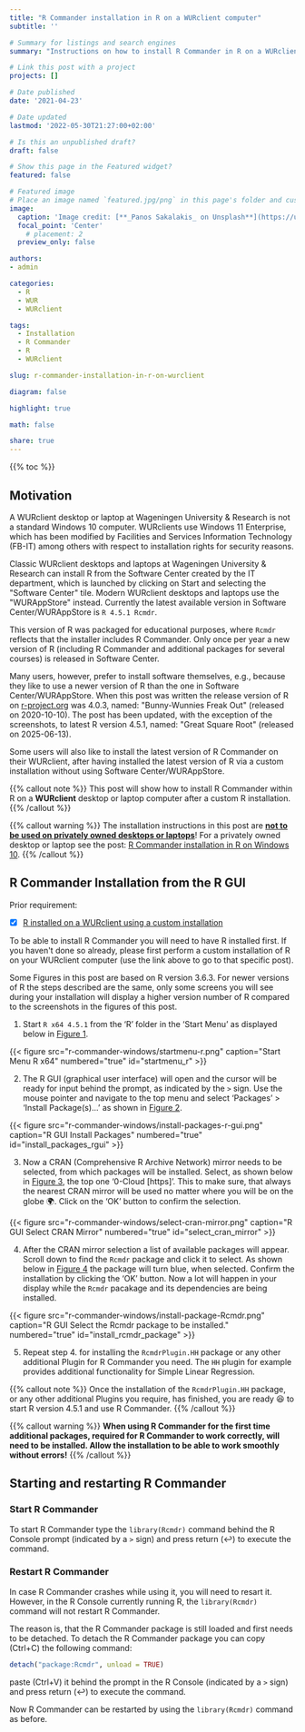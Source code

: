 ```yaml
---
title: "R Commander installation in R on a WURclient computer"
subtitle: ''

# Summary for listings and search engines
summary: "Instructions on how to install R Commander in R on a WURclient computer."

# Link this post with a project
projects: []

# Date published
date: '2021-04-23'

# Date updated
lastmod: '2022-05-30T21:27:00+02:00'

# Is this an unpublished draft?
draft: false

# Show this page in the Featured widget?
featured: false

# Featured image
# Place an image named `featured.jpg/png` in this page's folder and customize its options here.
image:
  caption: 'Image credit: [**_Panos Sakalakis_ on Unsplash**](https://unsplash.com/photos/AwDVMJKMjlU)'
  focal_point: 'Center'
    # placement: 2
  preview_only: false

authors:
- admin

categories:
  - R
  - WUR
  - WURclient

tags:
  - Installation
  - R Commander
  - R
  - WURclient

slug: r-commander-installation-in-r-on-wurclient

diagram: false

highlight: true

math: false

share: true
---
```


{{% toc %}}

## Motivation
A WURclient desktop or laptop at Wageningen University & Research is not a standard Windows 10 computer. WURclients use Windows 11 Enterprise, which has been modified by Facilities and Services Information Technology (FB-IT) among others with respect to installation rights for security reasons.

Classic WURclient desktops and laptops at Wageningen University & Research can install R from the Software Center created by the IT department, which is launched by clicking on Start and selecting the "Software Center" tile. Modern WURclient desktops and laptops use the "WURAppStore" instead.<!-- At the time this post was written the latest version of R in Software Center is `R 4.1.0 Rcmdr`.--> Currently the latest available version in Software Center/WURAppStore is `R 4.5.1 Rcmdr`.

This version of R was packaged for educational purposes, where `Rcmdr` reflects that the installer includes R Commander. Only once per year a new version of R (including R Commander and additional packages for several courses) is released in Software Center.

Many users, however, prefer to install software themselves, e.g., because they like to use a newer version of R than the one in Software Center/WURAppStore. When this post was written the release version of R on [r-project.org](https://www.r-project.org/) was 4.0.3, named: "Bunny-Wunnies Freak Out" (released on 2020-10-10). The post has been updated, with the exception of the screenshots, to latest R version 4.5.1, named: "Great Square Root" (released on 2025-06-13).

Some users will also like to install the latest version of R Commander on their WURclient, after having installed the latest version of R via a custom installation without using Software Center/WURAppStore.

{{% callout note %}}
This post will show how to install R Commander within R on a **WURclient** desktop or laptop computer after a custom R installation.
{{% /callout %}}

{{% callout warning %}}
The installation instructions in this post are <u>**not to be used on privately owned desktops or laptops**</u>! For a privately owned desktop or laptop see the post: [R Commander installation in R on Windows 10](/post/2020/04/06/r-commander-installation-in-r-on-windows-10/).
{{% /callout %}}

## R Commander Installation from the R GUI
Prior requirement:

- [x] [R installed on a WURclient using a custom installation](/post/2021/01/24/r-installation-wurclient/)

To be able to install R Commander you will need to have R installed first. If you haven't done so already, please first perform a custom installation of R on your WURclient computer (use the link above to go to that specific post).

Some Figures in this post are based on R version 3.6.3. For newer versions of R the steps described are the same, only some screens you will see during your installation will display a higher version number of R compared to the screenshots in the figures of this post.

1. Start `R x64 4.5.1` from the ‘R’ folder in the ‘Start Menu’ as displayed below in [Figure 1](#figure-startmenu_r).

{{< figure src="r-commander-windows/startmenu-r.png" caption="Start Menu R x64" numbered="true" id="startmenu_r" >}}

2. The R GUI (graphical user interface) will open and the cursor will be ready for input behind the prompt, as indicated by the `>` sign. Use the mouse pointer and navigate to the top menu and select ‘Packages’ > ‘Install Package(s)...’ as shown in [Figure 2](#figure-install_packages_rgui).

{{< figure src="r-commander-windows/install-packages-r-gui.png" caption="R GUI Install Packages" numbered="true" id="install_packages_rgui" >}}

3. Now a CRAN (Comprehensive R Archive Network) mirror needs to be selected, from which packages will be installed. Select, as shown below in [Figure 3](#figure-select_cran_mirror), the top one ‘0-Cloud [https]’. This to make sure, that always the nearest CRAN mirror will be used no matter where you will be on the globe :earth_africa:. Click on the ‘OK’ button to confirm the selection.

{{< figure src="r-commander-windows/select-cran-mirror.png" caption="R GUI Select CRAN Mirror" numbered="true" id="select_cran_mirror" >}}

4. After the CRAN mirror selection a list of available packages will appear. Scroll down to find the `Rcmdr` package and click it to select. As shown below in [Figure 4](#figure-install_rcmdr_package) the package will turn blue, when selected. Confirm the installation by clicking the ‘OK’ button. Now a lot will happen in your display while the `Rcmdr` pacakage and its dependencies are being installed.

{{< figure src="r-commander-windows/install-package-Rcmdr.png" caption="R GUI Select the Rcmdr package to be installed." numbered="true" id="install_rcmdr_package" >}}

5. Repeat step 4. for installing the `RcmdrPlugin.HH` package or any other additional Plugin for R Commander you need. The `HH` plugin for example provides additional functionality for Simple Linear Regression.

{{% callout note %}}
Once the installation of the `RcmdrPlugin.HH` package, or any other additional Plugins you require, has finished, you are ready :satisfied: to start R version 4.5.1 and use R Commander.
{{% /callout %}}

{{% callout warning %}}
**When using R Commander for the first time additional packages, required for R Commander to work correctly, will need to be installed. Allow the installation to be able to work smoothly without errors!**
{{% /callout %}}

## Starting and restarting R Commander

### Start R Commander
To start R Commander type the `library(Rcmdr)` command behind the R Console prompt (indicated by a `>` sign) and press return (&#8617;) to execute the command.

### Restart R Commander
In case R Commander crashes while using it, you will need to resart it. However, in the R Console currently running R, the `library(Rcmdr)` command will not restart R Commander.

The reason is, that the R Commander package is still loaded and first needs to be detached. To detach the R Commander package you can copy (Ctrl+C) the following command:
```R
detach("package:Rcmdr", unload = TRUE)
```
paste (Ctrl+V) it behind the prompt in the R Console (indicated by a `>` sign) and press return (&#8617;) to execute the command.

Now R Commander can be restarted by using the `library(Rcmdr)` command as before.
